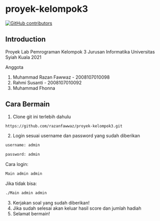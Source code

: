 # proyek-kelompok3
[![GitHub contributors](https://img.shields.io/github/contributors/Naereen/badges.svg)](https://github.com/razanfawwaz/proyek-kelompok3/graphs/contributors)
</br>
## Introduction
Proyek Lab Pemrograman Kelompok 3
Jurusan Informatika Universitas Syiah Kuala
2021

Anggota
1. Muhammad Razan Fawwaz - 2008107010098
2. Rahmi Susanti - 2008107010092
3. Muhammad Fhonna

## Cara Bermain

1. Clone git ini terlebih dahulu
```sh
https://github.com/razanfawwaz/proyek-kelompok3.git
```
2. Login sesuai username dan password yang sudah diberikan
```sh
username: admin
```
```sh
password: admin
```
Cara login: 
```sh
Main admin admin
```
Jika tidak bisa:
```sh
./Main admin admin
```
3. Kerjakan soal yang sudah diberikan!
4. Jika sudah selesai akan keluar hasil score dan jumlah hadiah
5. Selamat bermain!
